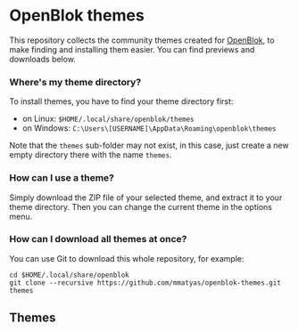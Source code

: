 # OpenBlok themes

This repository collects the community themes created for [OpenBlok](https://github.com/mmatyas/openblok), to make finding and installing them easier. You can find previews and downloads below.


### Where's my theme directory?

To install themes, you have to find your theme directory first:

- on Linux: `$HOME/.local/share/openblok/themes`
- on Windows: `C:\Users\[USERNAME]\AppData\Roaming\openblok\themes`

Note that the `themes` sub-folder may not exist, in this case, just create a new empty directory there with the name `themes`.


### How can I use a theme?

Simply download the ZIP file of your selected theme, and extract it to your theme directory. Then you can change the current theme in the options menu.


### How can I download all themes at once?

You can use Git to download this whole repository, for example:

```
cd $HOME/.local/share/openblok
git clone --recursive https://github.com/mmatyas/openblok-themes.git themes
```


## Themes

